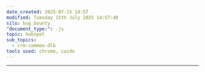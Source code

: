 ```yaml
---
date_created: 2025-07-15 14:57
modified: Tuesday 15th July 2025 14:57:48
silo: bug_bounty
"document_type:": .js
topic: hubspot
sub_topics:
  - crm-common-dlb
tools used: chrome, caido
---
```

---
